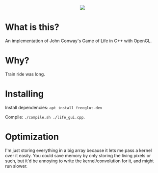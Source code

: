 
<center> <!-- you will depricate this tag over my cold dead body -->
	<img src=./gameoflife_cropped.gif></img>
</center>


# What is this?
An implementation of John Conway's Game of Life in C++ with OpenGL. 

# Why?
Train ride was long.

# Installing
Install dependencies:
`apt install freeglut-dev`

Compile:
`./compile.sh ./life_gui.cpp`.


# Optimization
I'm just storing everything in a big array because it lets me pass a kernel over
it easily. You could save memory by only storing the living pixels or such, but
it'd be annoying to write the kernel/convolution for it, and might run slower.

